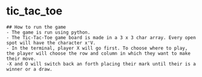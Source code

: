 # tic_tac_toe
	## How to run the game
    - The game is run using python. 
    - The Tic-Tac-Toe game board is made in a 3 x 3 char array. Every open spot will have the character x'V.
    - In the terminal, player X will go first. To choose where to play, the player will choose the row and column in which they want to make their move.
    -X and O will switch back an forth placing their mark until their is a winner or a draw.
